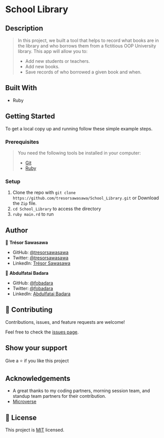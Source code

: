 # School Library

## Description

> In this project, we built a tool that helps to record what books are in the library and who borrows them from a fictitious OOP University library. This app will allow you to:
> - Add new students or teachers.
> - Add new books.
> - Save records of who borrowed a given book and when.

## Built With

- Ruby

## Getting Started

To get a local copy up and running follow these simple example steps.

### Prerequisites

> You need the following tools be installed in your computer:
>  - [Git](https://www.linode.com/docs/guides/how-to-install-git-on-linux-mac-and-windows/)
>  - [Ruby](https://github.com/microverseinc/curriculum-ruby/blob/main/simple-ruby/articles/ruby_installation_instructions.md)

### Setup

1. Clone the repo with `git clone https://github.com/tresorsawasawa/School_Library.git` or Download the `Zip` file.
2. `cd School_Library` to access the directory 
3. `ruby main.rd` to run

## Author
  
👤 **Trésor Sawasawa**

- GitHub: [@tresorsawasawa](https://github.com/tresorsawasawa)
- Twitter: [@tresorsawasawa](https://twitter.com/TresorSawasawa)
- LinkedIn: [Trésor Sawasawa](https://www.linkedin.com/in/tresor-sawasawa/)


👤 **Abdulfatai Badara**

- GitHub: [@fobadara](https://github.com/fobadara)
- Twitter: [@fobadara](https://twitter.com/fob90s)
- LinkedIn: [Abdulfatai Badara](https://www.linkedin.com/in/fob90s/)

## 🤝 Contributing

Contributions, issues, and feature requests are welcome!

Feel free to check the [issues page](https://github.com/tresorsawasawa/School_Library/issues).

## Show your support

Give a ⭐️ if you like this project

## Acknowledgements

- A great thanks to my coding partners, morning session team, and standup team partners for their contribution.
- [Microverse](https://www.microverse.org/)

## 📝 License

This project is [MIT](./MIT.md) licensed.
